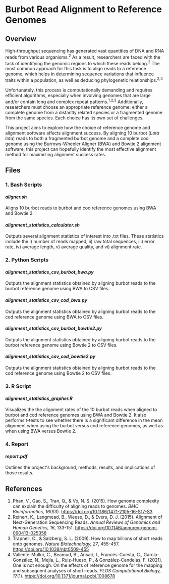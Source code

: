 # Burbot Read Alignment to Reference Genomes

## Overview

High-throughput sequencing has generated vast quantities of DNA and RNA reads from various organisms.<sup>2</sup> As a result, researchers are faced with the task of identifying the genomic regions to which these reads belong.<sup>2</sup> The most common approach for this task is to align reads to a reference genome, which helps in determining sequence variations that influence traits within a population, as well as deducing phylogenetic relationships.<sup>2,4</sup>

Unfortunately, this process is computationally demanding and requires efficient algorithms, especially when involving genomes that are large and/or contain long and complex repeat patterns.<sup>1,2,3</sup> Additionally, researchers must choose an appropriate reference genome: either a complete genome from a distantly related species or a fragmented genome from the same species. Each choice has its own set of challenges.

This project aims to explore how the choice of reference genome and alignment software affects alignment success. By aligning 10 burbot (<em>Lota lota</em>) reads to both a fragmented burbot genome and a complete cod genome using the Burrows-Wheeler Aligner (BWA) and Bowtie 2 alignment software, this project can hopefully identify the most effective alignment method for maximizing alignment success rates.

## Files

### 1. Bash Scripts

#### <em>aligner.sh</em>

Aligns 10 burbot reads to burbot and cod reference genomes using BWA and Bowtie 2.

#### <em>alignment_statistics_calculator.sh</em>

Outputs several alignment statistics of interest into .txt files. These statistics include the i) number of reads mapped, ii) raw total sequences, iii) error rate, iv) average length, v) average quality, and vi) alignment rate.

### 2. Python Scripts

#### <em>alignment_statistics_csv_burbot_bwa.py</em>

Outputs the alignment statistics obtained by aligning burbot reads to the burbot reference genome using BWA to CSV files.

#### <em>alignment_statistics_csv_cod_bwa.py</em>

Outputs the alignment statistics obtained by aligning burbot reads to the cod reference genome using BWA to CSV files.

#### <em>alignment_statistics_csv_burbot_bowtie2.py</em>

Outputs the alignment statistics obtained by aligning burbot reads to the burbot reference genome using Bowtie 2 to CSV files.

#### <em>alignment_statistics_csv_cod_bowtie2.py</em>

Outputs the alignment statistics obtained by aligning burbot reads to the cod reference genome using Bowtie 2 to CSV files.

### 3. R Script

#### <em>alignment_statistics_grapher.R</em>

Visualizes the the alignment rates of the 10 burbot reads when aligned to burbot and cod reference genomes using BWA and Bowtie 2. It also performs t-tests to see whether there is a significant difference in the mean alignment when using the burbot versus cod reference genomes, as well as when using BWA versus Bowtie 2.

### 4. Report

#### <em>report.pdf</em>

Outlines the project's background, methods, results, and implications of those results.

## References

1. Phan, V., Gao, S., Tran, Q., & Vo, N. S. (2015). How genome complexity can explain the difficulty of aligning reads to genomes. <em>BMC Bioinformatics, 16</em>(S3). https://doi.org/10.1186/1471-2105-16-S17-S3
2. Reinert, K., Langmead, B., Weese, D., & Evers, D. J. (2015). Alignment of Next-Generation Sequencing Reads. <em>Annual Reviews of Genomics and Human Genetics, 16</em>, 133-151. https://doi.org/10.1146/annurev-genom-090413-025358
3. Trapnell, C., & Salzberg, S. L. (2009). How to map billions of short reads onto genomes. <em>Nature Biotechnology, 27</em>, 455-457. https://doi.org/10.1038/nbt0509-455
4. Valiente-Mullor, C., Beamud, B., Ansari, I., Francés-Cuesta, C., García-González, N., Mejía, L., Ruiz-Hueso, P., & González-Candelas, F. (2021). One is not enough: On the effects of reference genome for the mapping and subsequent analyses of short-reads. <em>PLOS Computational Biology, 17</em>(1). https://doi.org/10.1371/journal.pcbi.1008678